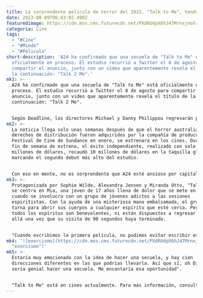 ```yaml
---
title: La sorprendente película de terror del 2023, "Talk to Me", tendrá una secuela.
date: 2023-08-09T06:43:02.490Z
featuredimage: https://cdn.mos.cms.futurecdn.net/PXdRUdpX6hJ47MrnxjnoFa-970-80.jpg.webp
categoria: Cine
tags:
  - "#Cine"
  - "#Miedo"
  - "#Pelicula"
short-description: 'A24 ha confirmado que una secuela de "Talk to Me" está
  oficialmente en proceso. El estudio recurrió a Twitter el 8 de agosto para
  compartir el anuncio, junto con un video que aparentemente revela el título de
  la continuación: "Talk 2 Me".'
mk1: >-
  A24 ha confirmado que una secuela de "Talk to Me" está oficialmente en
  proceso. El estudio recurrió a Twitter el 8 de agosto para compartir el
  anuncio, junto con un video que aparentemente revela el título de la
  continuación: "Talk 2 Me".


  Según Deadline, los directores Michael y Danny Philippou regresarán para dirigir la nueva película, y este último coescribirá el guión nuevamente junto con el colaborador Bill Hinzman.
mk2: >-
  La noticia llega solo unas semanas después de que el horror australiano, cuyos
  derechos de distribución fueron adquiridos por la compañía de producción en el
  Festival de Cine de Sundance en enero, se estrenara en los cines. Durante su
  fin de semana de estreno, el éxito independiente, realizado con solo 4,5
  millones de dólares, recaudó 10 millones de dólares en la taquilla global,
  marcando el segundo debut más alto del estudio.


  Con eso en mente, no es sorprendente que A24 esté ansioso por capitalizar su éxito. Si has visto la película, sin embargo, es una sorpresa emocionante dada su aparentemente concluyente y sorprendente final.
mk3: >-
  Protagonizada por Sophie Wilde, Alexandra Jensen y Miranda Otto, "Talk to Me"
  se centra en Mia, una joven de 17 años llena de dolor que se mete en problemas
  cuando se involucra con un grupo de jóvenes adictos a las sesiones
  espiritistas. Con la ayuda de una misteriosa mano embalsamada, el grupo se
  turna para abrir sus cuerpos a cualquier espíritu que esté cerca. Pero no
  todos los espíritus son benevolentes, ni están dispuestos a regresar al más
  allá una vez que su visita de 90 segundos haya terminado.


  "Cuando escribimos la primera película, no pudimos evitar escribir escenas para una secuela también", dijo Danny anteriormente a GamesRadar+. "Nuestra biblia de la película es muy extensa. Tenemos esta gran biblia de mitología donde desglosamos cada espíritu con el que los niños se conectaron, cada regla, cada parte de la mano y la historia detrás de ella. Así que creo que hay mucho por explorar.
mk4: '![exorcismo](https://cdn.mos.cms.futurecdn.net/PXdRUdpX6hJ47MrnxjnoFa-970-80.jpg.webp
  "exorcismo")'
mk5: >-
  Estaría muy emocionado con la idea de hacer una secuela, y hay cien
  direcciones diferentes en las que podrías llevarla. Así que sí, oh Dios mío,
  sería genial hacer una secuela. Me encantaría esa oportunidad".


  "Talk to Me" está en cines actualmente. Para más información, consulta nuestra lista de las películas de terror más emocionantes que están por venir.
---
```

